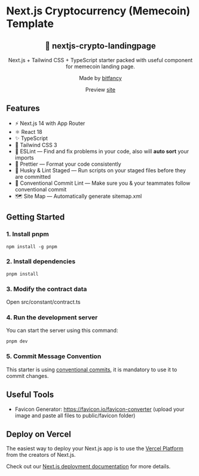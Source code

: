 # Next.js Cryptocurrency (Memecoin) Template

<div align="center">
  <h2>🔋 nextjs-crypto-landingpage</h2>
  <p>Next.js + Tailwind CSS + TypeScript starter packed with useful component for memecoin landing page.</p>
  <p>Made by <a href="https://github.com/prorum">bitfancy</a></p>
  <p>Preview <a href="#">site</a></p>
</div>

## Features

- ⚡️ Next.js 14 with App Router
- ⚛️ React 18
- ✨ TypeScript
- 💨 Tailwind CSS 3
- 📏 ESLint — Find and fix problems in your code, also will **auto sort** your imports
- 💖 Prettier — Format your code consistently
- 🐶 Husky & Lint Staged — Run scripts on your staged files before they are committed
- 🤖 Conventional Commit Lint — Make sure you & your teammates follow conventional commit
- 🗺 Site Map — Automatically generate sitemap.xml

## Getting Started

### 1. Install pnpm

```shell
npm install -g pnpm
```

### 2. Install dependencies

```shell
pnpm install
```

### 3. Modify the contract data

Open src/constant/contract.ts

### 4. Run the development server

You can start the server using this command:

```shell
pnpm dev
```

### 5. Commit Message Convention

This starter is using [conventional commits](https://www.conventionalcommits.org/en/v1.0.0/), it is mandatory to use it to commit changes.

## Useful Tools

- Favicon Generator: https://favicon.io/favicon-converter (upload your image and paste all files to public/favicon folder)

## Deploy on Vercel

The easiest way to deploy your Next.js app is to use the [Vercel Platform](https://vercel.com/new?utm_medium=default-template&filter=next.js&utm_source=create-next-app&utm_campaign=create-next-app-readme) from the creators of Next.js.

Check out our [Next.js deployment documentation](https://nextjs.org/docs/deployment) for more details.
